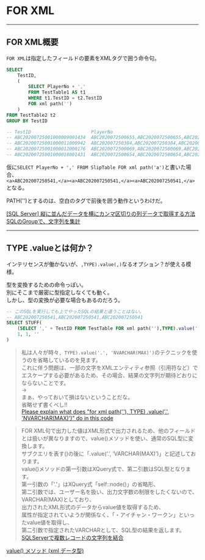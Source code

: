 # FOR XML

---

## FOR XML概要

`FOR XML`は指定したフィールドの要素をXMLタグで囲う命令句。  

``` SQL
SELECT
    TestID,
    (
        SELECT PlayerNo + ','
        FROM TestTable1 AS t1
        WHERE t1.TestID = t2.TestID 
        FOR xml path('')
    )
FROM TestTable2 t2
GROUP BY TestID

-- TestID                      PlayerNo
-- ABC20200725001000009001434  ABC2020072500655,ABC2020072500655,ABC2020072500655,ABC2020072500655,
-- ABC20200725001000011000942  ABC202007250384,ABC202007250384,ABC202007250384,ABC202007250384,
-- ABC20200725001000012000176  ABC2020072500069,ABC2020072500069,ABC2020072500069,ABC2020072500069,ABC2020072500069,
-- ABC20200725001000018001431  ABC2020072500654,ABC2020072500654,ABC2020072500654,ABC2020072500654,ABC2020072500654,
```

仮に`SELECT PlayerNo + ',' FROM SlipTable FOR xml path('a')`と書いた場合、  
`<a>ABC202007250541,</a><a>ABC202007250541,</a><a>ABC202007250541,</a>`となる。  

PATH('')とするのは、空白のタグで前後を囲う動作というわけだ。  

[[SQL Server] 縦に並んだデータを横にカンマ区切りの列データで取得する方法](https://webbibouroku.com/Blog/Article/forxmlpath)  
[SQLのGroupで、文字列を集計](https://qiita.com/nuller/items/01813da7f7d60b65c220)  

---

## TYPE .valueとは何か？

インテリセンスが働かないが、`,TYPE).value(,)`なるオプション？が使える模様。  

型を変換するための命令っぽい。  
別にそこまで厳密に型指定しなくても動く。  
しかし、型の変換が必要な場合もあるのだろう。  

``` SQL
-- このSQLを実行しても上でやったSQLの結果と違うことはない。
-- ABC202007250541,ABC202007250541,ABC202007250541
SELECT STUFF(
    (SELECT ',' + TestID FROM TestTable FOR xml path(''),TYPE).value('.', 'NVARCHAR(MAX)'),
    1, 1, ''
)
```

>私は人々が時々`, TYPE).value('.', 'NVARCHAR(MAX)')`のテクニックを使うのを省略しているのを見ます。  
これに伴う問題は、一部の文字をXMLエンティティ参照（引用符など）でエスケープする必要があるため、その場合、結果の文字列が期待どおりにならないことです。  
→  
まぁ、やっておいて損はないということだな。  
省略せず書くべし!!  
[Please explain what does "for xml path(''), TYPE) .value('.', 'NVARCHAR(MAX)')" do in this code](https://dba.stackexchange.com/questions/207371/please-explain-what-does-for-xml-path-type-value-nvarcharmax)  

<!--  -->
>FOR XML句で出力した値はXML形式で出力されるため、他のフィールドとは扱いが異なりますので、value()メソッドを使い、通常のSQL型に変換します。  
サブクエリを表す()の後に「.value(‘.’, ‘VARCHAR(MAX)’)」と記述しております。  
value()メソッドの第一引数はXQuery式で、第二引数はSQL型となります。  
第一引数の「'.'」はXQuery式「self::node()」の省略形、  
第二引数では、ユーザー名を扱い、出力文字数の制限をしたくないので、VARCHAR(MAX)としており、  
出力されたXML形式のデータからvalue値を取得するため、  
属性が指定されていようが関係なく、「・アイチャン・ワークン」といったvalue値を取得し、  
第二引数で指定されたVARCHARとして、SQL型の結果を返します。  
[SQLServerで複数レコードの文字列を結合](http://icoctech.icoc.co.jp/blog/?p=998)  

[value() メソッド (xml データ型)](https://docs.microsoft.com/ja-jp/sql/t-sql/xml/value-method-xml-data-type?redirectedfrom=MSDN&view=sql-server-ver15)  
